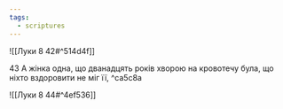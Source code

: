 ```yaml
---
tags:
  - scriptures
---
```


![[Луки 8 42#^514d4f]]

43 А жінка одна, що дванадцять років хворою на кровотечу була, що ніхто вздоровити не міг її, ^ca5c8a

![[Луки 8 44#^4ef536]]